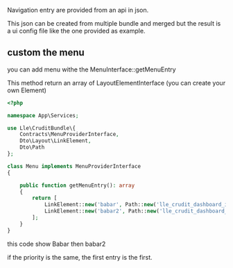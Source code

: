 Navigation entry are provided from an api in json.

This json can be created from multiple bundle and merged but the result is a ui config file like the one provided as example.

## custom the menu

you can add menu withe the MenuInterface::getMenuEntry

This method return an array of LayoutElementInterface (you can create your own Element)

```php
<?php

namespace App\Services;

use Lle\CruditBundle\{
    Contracts\MenuProviderInterface,
    Dto\Layout\LinkElement,
    Dto\Path
};

class Menu implements MenuProviderInterface
{

    public function getMenuEntry(): array
    {
        return [
            LinkElement::new('babar', Path::new('lle_crudit_dashboard_index'))->setPriority(5),
            LinkElement::new('babar2', Path::new('lle_crudit_dashboard_index'))->setPriority(1)
        ];
    }
}
```

this code show Babar then babar2

if the priority is the same, the first entry is the first.

